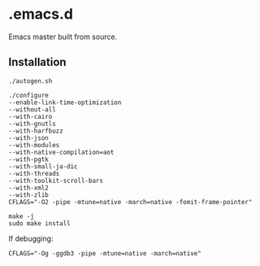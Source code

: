 # .emacs.d

Emacs master built from source.

## Installation
``` shell
./autogen.sh

./configure
--enable-link-time-optimization
--without-all
--with-cairo
--with-gnutls
--with-harfbuzz
--with-json
--with-modules
--with-native-compilation=aot
--with-pgtk
--with-small-ja-dic
--with-threads
--with-toolkit-scroll-bars
--with-xml2
--with-zlib
CFLAGS="-O2 -pipe -mtune=native -march=native -fomit-frame-pointer"

make -j
sudo make install
```

If debugging:
```
CFLAGS="-Og -ggdb3 -pipe -mtune=native -march=native"
```
